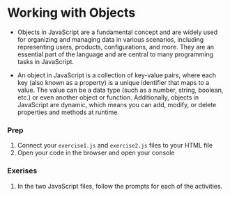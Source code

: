 # Working with Objects

- Objects in JavaScript are a fundamental concept and are widely used for organizing and managing data in various scenarios, including representing users, products, configurations, and more. They are an essential part of the language and are central to many programming tasks in JavaScript.

- An object in JavaScript is a collection of key-value pairs, where each key (also known as a property) is a unique identifier that maps to a value. The value can be a data type (such as a number, string, boolean, etc.) or even another object or function. Additionally, objects in JavaScript are dynamic, which means you can add, modify, or delete properties and methods at runtime.

### Prep

1. Connect your `exercise1.js` and `exercise2.js` files to your HTML file
2. Open your code in the browser and open your console

### Exerises

1. In the two JavaScript files, follow the prompts for each of the activities.
